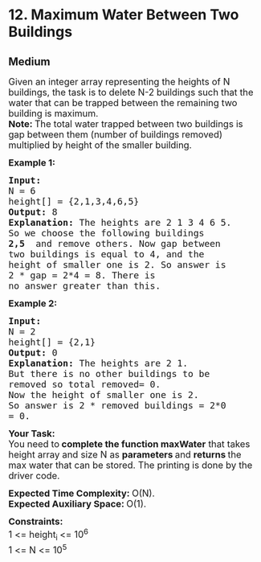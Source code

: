# 12. Maximum Water Between Two Buildings
## Medium 
<div class="problem-statement" style="user-select: auto;">
                <p style="user-select: auto;"></p><p style="user-select: auto;"><span style="font-size: 18px; user-select: auto;">Given an integer array representing&nbsp;the heights of N buildings, the task is to delete N-2 buildings such that the water that can be trapped between the remaining two building is maximum.<br style="user-select: auto;">
<strong style="user-select: auto;">Note:&nbsp;</strong>The total water trapped between two buildings is gap between them (number of buildings removed) multiplied by height of the smaller building. </span></p>

<p style="user-select: auto;"><span style="font-size: 18px; user-select: auto;"><strong style="user-select: auto;">Example 1:</strong></span></p>

<pre style="user-select: auto;"><span style="font-size: 18px; user-select: auto;"><strong style="user-select: auto;">Input:
</strong>N = 6
height[] = {2,1,3,4,6,5}
<strong style="user-select: auto;">Output: </strong>8<strong style="user-select: auto;">
Explanation: </strong>The heights are 2 1 3 4 6 5.
So we choose the following buildings
<strong style="user-select: auto;">2,</strong><strong style="user-select: auto;">5&nbsp; </strong>and remove others. Now gap between 
two buildings is equal to 4, and the
height of smaller one is 2. So answer is
2 * gap = 2*4 = 8. There is
no answer greater than this.</span>
</pre>

<p style="user-select: auto;"><span style="font-size: 18px; user-select: auto;"><strong style="user-select: auto;">Example 2:</strong></span></p>

<pre style="user-select: auto;"><span style="font-size: 18px; user-select: auto;"><strong style="user-select: auto;">Input:
</strong>N = 2
height[] = {2,1}
<strong style="user-select: auto;">Output: </strong>0<strong style="user-select: auto;">
Explanation: </strong>The heights are 2 1.
But there is no other buildings to be 
removed so total removed= 0.&nbsp; 
Now the height of smaller one is 2.
So answer is 2 * removed buildings = 2*0
= 0.</span></pre>

<p style="user-select: auto;"><span style="font-size: 18px; user-select: auto;"><strong style="user-select: auto;">Your Task:</strong><br style="user-select: auto;">
You need to<strong style="user-select: auto;"> complete the function maxWater</strong> that takes height array and size N as <strong style="user-select: auto;">parameters </strong>and <strong style="user-select: auto;">returns </strong>the max water that can be stored. The printing is done by the driver code.</span></p>

<p style="user-select: auto;"><span style="font-size: 18px; user-select: auto;"><strong style="user-select: auto;">Expected Time Complexity:&nbsp;</strong>O(N).<br style="user-select: auto;">
<strong style="user-select: auto;">Expected Auxiliary Space:&nbsp;</strong>O(1).</span></p>

<p style="user-select: auto;"><span style="font-size: 18px; user-select: auto;"><strong style="user-select: auto;">Constraints:</strong><br style="user-select: auto;">
1 &lt;= height<sub style="user-select: auto;">i </sub>&lt;= 10<sup style="user-select: auto;">6</sup><br style="user-select: auto;">
1 &lt;= N &lt;= 10<sup style="user-select: auto;">5</sup></span></p>

<p style="user-select: auto;">&nbsp;</p>
 <p style="user-select: auto;"></p>
            </div>